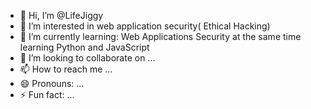 - 👋 Hi, I’m @LifeJiggy
- 👀 I’m interested in web application security( Ethical Hacking)
- 🌱 I’m currently learning: Web Applications Security at the same time learning Python and JavaScript 
- 💞️ I’m looking to collaborate on ...
- 📫 How to reach me ...
- 😄 Pronouns: ...
- ⚡ Fun fact: ...

<!---
LifeJiggy/LifeJiggy is a ✨ special ✨ repository because its `README.md` (this file) appears on your GitHub profile.
You can click the Preview link to take a look at your changes.
--->
